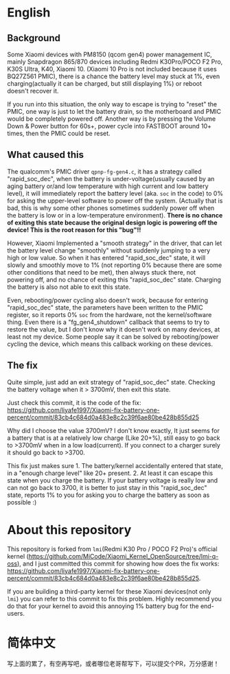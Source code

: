 # English

## Background

Some Xiaomi devices with PM8150 (qcom gen4) power management IC, mainly Snapdragon 865/870 devices including Redmi K30Pro/POCO F2 Pro, K30S Ultra, K40, Xiaomi 10. (Xiaomi 10 Pro is not included because it uses BQ27Z561 PMIC), there is a chance the battery level may stuck at 1%, even charging(actually it can be charged, but still displaying 1%) or reboot doesn't recover it. 

If you run into this situation, the only way to escape is trying to "reset" the PMIC, one way is just to let the battery drain, so the motherboard and PMIC would be completely powered off. Another way is by pressing the Volume Down & Power button for 60s+, power cycle into FASTBOOT around 10+ times, then the PMIC could be reset.

## What caused this

The qualcomm's PMIC driver `qpnp-fg-gen4.c`, it has a strategy called "rapid_soc_dec", when the battery is under-voltage(usually caused by an aging battery or/and low temperature with high current and low battery level), it will immediately report the battery level (aka. `soc` in the code) to 0% for asking the upper-level software to power off the system. (Actually that is bad, this is why some other phones sometimes suddenly power off when the battery is low or in a low-temperature environment). **There is no chance of exiting this state because the original design logic is powering off the device! This is the root reason for this "bug"!!**

However, Xiaomi Implemented a "smooth strategy" in the driver, that can let the battery level change "smoothly" without suddenly jumping to a very high or low value. So when it has entered "rapid_soc_dec" state, it will slowly and smoothly move to 1% (not reporting 0% because there are some other conditions that need to be met), then always stuck there, not powering off, and no chance of exiting this "rapid_soc_dec" state. Charging the battery is also not able to exit this state.

Even, rebooting/power cycling also doesn't work, because for entering "rapid_soc_dec" state, the parameters have been written to the PMIC register, so it reports 0% `soc` from the hardware, not the kernel/software thing. Even there is a "fg_gen4_shutdown" callback that seems to try to restore the value, but I don't know why it doesn't work on many devices, at least not my device. Some people say it can be solved by rebooting/power cycling the device, which means this callback working on these devices.

## The fix
Quite simple, just add an exit strategy of "rapid_soc_dec" state. Checking the battery voltage when it > 3700mV, then exit this state. 

Just check this commit, it is the code of the fix: https://github.com/liyafe1997/Xiaomi-fix-battery-one-percent/commit/83cb4c684d0a483e8c2c39f6ae80be428b855d25

Why did I choose the value 3700mV? I don't know exactly, It just seems for a battery that is at a relatively low charge (Like 20+%), still easy to go back to >3700mV when in a low load(current). If you connect to a charger surely it should go back to >3700.

This fix just makes sure 1. The battery/kernel accidentally entered that state, in a "enough charge level" like 20+ present. 2. At least it can escape this state when you charge the battery. If your battery voltage is really low and can not go back to 3700, it is better to just stay in this "rapid_soc_dec" state, reports 1% to you for asking you to charge the battery as soon as possible :)

# About this repository
This repository is forked from `lmi`(Redmi K30 Pro / POCO F2 Pro)'s official kernel (https://github.com/MiCode/Xiaomi_Kernel_OpenSource/tree/lmi-q-oss), and I just committed this commit for showing how does the fix works: https://github.com/liyafe1997/Xiaomi-fix-battery-one-percent/commit/83cb4c684d0a483e8c2c39f6ae80be428b855d25.

If you are building a third-party kernel for these Xiaomi devices(not only `lmi`) you can refer to this commit to fix this problem. Highly recommend you do that for your kernel to avoid this annoying 1% battery bug for the end-users.

# 简体中文
写上面的累了，有空再写吧，或者哪位老哥帮写下，可以提交个PR，万分感谢！